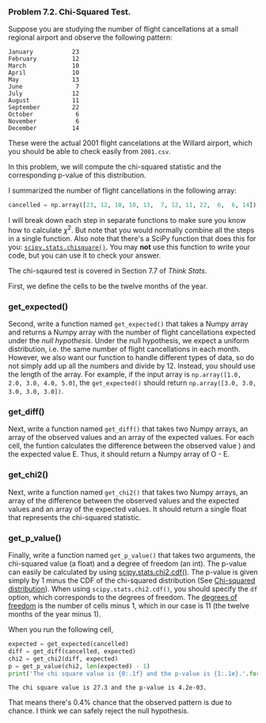 ### Problem 7.2. Chi-Squared Test.

Suppose you are studying the number of flight cancellations
  at a small regional airport and observe the following pattern:
    
    January           23
    February          12
    March             10
    April             10
    May               13
    June               7
    July              12
    August            11
    September         22
    October            6
    November           6
    December          14

These were the actual 2001 flight cancelations at the Willard airport,
  which you should be able to check easily from `2001.csv`.
                                                        
In this problem, we will compute the chi-squared statistic and
  the corresponding p-value of this distribution.

I summarized the number of flight cancellations in the following array:

```python
cancelled = np.array([23, 12, 10, 10, 13,  7, 12, 11, 22,  6,  6, 14])
```

I will break down each step in separate functions to make sure you know
  how to calculate $\chi^2$. But note that you would normally combine
  all the steps in a single function.
  Also note that there's a SciPy function that does this for you:
  [`scipy.stats.chisquare()`](http://docs.scipy.org/doc/scipy-0.14.0/reference/generated/scipy.stats.chisquare.html).
  You may **not** use this function to write your code, but you can
  use it to check your answer.
       
The chi-sqaured test is covered in Section 7.7 of *Think Stats*.

First, we define the cells to be the twelve months of the year.

### get\_expected()

Second, write a function named `get_expected()` that takes a Numpy array
  and returns a Numpy array with the number of flight cancellations
  expected under the *null hypothesis*.
  Under the null hypothesis, we expect a uniform distribution,
  i.e. the same number of flight cancellations in each month.
  However, we also want our function to handle different types of data,
  so do not simply add up all the numbers and divide by 12.
  Instead, you should use the length of the array.
  For example, if the input array is `np.array([1.0, 2.0, 3.0, 4.0, 5.0]`,
  the `get_expected()` should return `np.array([3.0, 3.0, 3.0, 3.0, 3.0])`.

### get\_diff()

Next, write a function named `get_diff()` that takes two Numpy arrays,
  an array of the observed values and an array of the expected values.
  For each cell, the funtion calculates the difference between the observed
  value ) and the expected value E.
  Thus, it should return a Numpy array of O - E.

### get_chi2()

Next, write a function named `get_chi2()` that takes two Numpy arrays,
  an array of the difference between the observed values and the expected
  values and an array of the expected values.
  It should return a single float that represents the chi-squared statistic.

### get\_p\_value()

Finally, write a function named `get_p_value()` that takes two arguments,
  the chi-squared value (a float) and a degree of freedom (an int).
  The p-value can easily be calculated by using
  [scipy.stats.chi2.cdf()](http://docs.scipy.org/doc/scipy/reference/generated/scipy.stats.chi2.html).
  The p-value is given simply by 1 minus the CDF of the chi-squared distribution
  (See [Chi-squared distribution](http://en.wikipedia.org/wiki/Chi-squared_distribution)).
  When using `scipy.stats.chi2.cdf()`, you should specify the `df` option,
  which corresponds to the degrees of freedom.
  The [degrees of freedom](http://en.wikipedia.org/wiki/Degrees_of_freedom_%28statistics%29)
  is the number of cells minus 1, which in our case is 11
  (the twelve months of the year minus 1).

When you run the following cell, 

```python
expected = get_expected(cancelled)
diff = get_diff(cancelled, expected)
chi2 = get_chi2(diff, expected)
p = get_p_value(chi2, len(expected) - 1)
print('The chi square value is {0:.1f} and the p-value is {1:.1e}.'.format(chi2, p_sp))
```
    The chi square value is 27.3 and the p-value is 4.2e-03.
        
That means there's 0.4% chance that the observed pattern is due to chance.
  I think we can safely reject the null hypothesis.

